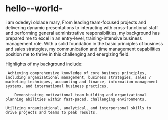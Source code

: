 # hello--world-

i am odedeyi ololade mary, 
From leading team-focused projects and delivering dynamic presentations to interacting with cross-functional staff and performing general administrative responsibilities, my background has prepared me to excel in an entry-level, training-intensive business management role. With a solid foundation in the basic principles of business and sales strategies, my communication and time management capabilities position me to thrive in this challenging and energizing field.

Highlights of my background include:

     Achieving comprehensive knowledge of core business principles, including organizational management, business strategies, sales / marketing techniques, accounting and finance, information management systems, and international business practices.

        Demonstrating motivational team building and organizational planning abilities within fast-paced, challenging environments.

    Utilizing organizational, analytical, and interpersonal skills to drive projects and teams to peak results.
